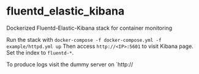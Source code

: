 # fluentd_elastic_kibana
Dockerized Fluentd-Elastic-Kibana stack for container monitoring

Run the stack with `docker-compose -f docker-compose.yml -f example/httpd.yml up`
Then access `http://<IP>:5601` to visit Kibana page.
Set the index to `fluentd-*`.


To produce logs visit the dummy server on `http://<IP>
